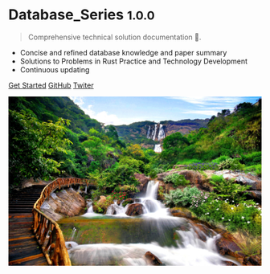 # Database_Series <small>1.0.0</small>

> Comprehensive technical solution documentation 💪.

- Concise and refined database knowledge and paper summary
- Solutions to Problems in Rust Practice and Technology Development
- Continuous updating

[Get Started](en-us/README.md)
[GitHub](https://github.com/yueny/database-pdfs)
[Twiter](/)


<!-- background image -->
![](_media/assets/bg.jpg)
